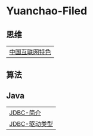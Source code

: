 # Yuanchao-Filed

## 思维
||
|:-------|
|[中国互联网特色](https://github.com/JohnBown/Yuanchao-Filed/issues/2)|
## 算法

## Java
||
|:-------|
|[JDBC-简介](https://github.com/JohnBown/Yuanchao-Filed/issues/3)|
|[JDBC-驱动类型](https://github.com/JohnBown/Yuanchao-Filed/issues/4)|


<!--
## 第一阶段：基础开发技能强化
|||
|:--------|:--------|
|Java语言基础|Java介绍、开发环境搭建、变量、数据类型和运算符|
|流程控制和数组|选择结构、循环结构、数组、多维数组、插入算法、排序算法|
|面向对象|类、封装、继承、多态、接口、内部类、面向对象程序设计原则、面向接口开发程序、常用设计模型|
|异常处理|Java异常处理机制，Log4j日志组件|
|集合框架|Java集合框架讲解、ArrayList、LinkedList、HashMap、Iterator、泛型集合|
|泛型|泛型接口、泛型类、泛型方法、多参数泛型类、泛型类的继承|
|工具类讲解|Object类、枚举、包装类、Math类、Random类、字符串处理、日期时间|
|IO|目录操作、IO流和序列化技术|
|多线程|线程状态、线程调度、线程同步、线程间通信|
|网络编程|计算机网络基础知识、基于TCP协议的Socket编程、基于UDP协议的Socket编程|
|MySQL|MySQL的安装和配置、数据库基础知识、数据库设计、DDL、DML、DQL|
|JDBC|JDBC增删改查数据、DAO设计模式|
|反射和注解|Java反射技术、注解的概念、注解分类、读取注解信息|
|AWT和Swing|常用组件、常用容器、常用布局管理器、事件处理|
|项目管理知识|项目计划、项目生存期模型、项目管理知识、SVN版本控制|

## 第二阶段：B/S开发技术及开发项目实战
|||
|:--------|:--------|
|HTML5和表单|HTML5基础标签、HTML5表单、语义化、表单的初步验证|
|CSS3|样式表基础知识、CSS应用、CSS3高级选择器应用、CSS3制作网页动画|
|网页布局和定位|盒子模型、标准文档流、浮动、定位|
|翻转课程|商业网站、公益网站等静态页面设计和实现、Node.js、Vue|
|JavaScript|JavaScript语言基础、操作BOM对象、操作DOM对象、JavaScript面向对象|
|jQuery|jQuery选择器、事件与动画、操作DOM对象、表单校验|
|BootStrap|弹性布局、响应式布局、12栅格系统、常用组件、常用插件|
|JSP、Servlet|Servlet 技术、JSP 技术、JSTL Tag Library 技术、分页和文件上传、数据源配置Filter&Listener技术、JSTL标签库、利用Tomcat搭建企业应用服务器|
|Ajax和JSON|Ajax的基本原理、jQuery中的Ajax、JSON|
|数据可视化|Echarts图标框架使用、POI框架使用|
|Oracle|DQL、DML、DCL、DDL、数据类型、表达式、控制结构、游标、存储过程和函数、触发器、Oracle SQL Developer工具|
|UML建模和软件开发过程|UML基础、UML设计、EA工具| 软件开发过程|
|华为软件开发云|敏捷开发与DevOps理念介绍，华为软件开发云基本功能及使用指南。在华为软件开发云中完成身份注册、项目创建以及任务分解工作，并认领项目任务包|

## 第三阶段：企业开发技术及项目实战
|||
|:--------|:--------|
|Maven|项目对象模型、配置、常用命令、生命周期、eclipse构建maven项目|
|MyBatis|MyBatis原理、SQL映射文件、动态SQL、反向工程、缓存、MyBatis在B/S项目中的整合应用。|
|Spring|Spring核心概念、IOC、AOP、Spring配置扩展、Spring和MyBatis的整合。|
|SpringMVC|注解使用、传参、结果、异常机制、国际化、类型转换、数据校验、文件上传和下载、拦截器、Ajax支持；SpringMVC、Spring、MyBatis（SSM）的整合。|
|Hibernate|Hibernate的原理、映射文件、主键生成机制、对象关系映射、持久化操作、数据检索、事务管理、缓存、工厂模式|
|Struts2|Struts2原理、配置、OGNL、拦截器、单例模式|
|SSH整合|Spring、Hibernate、Struts2（SSH）框架的搭建和整合|
|Redis|缓存概念、Redis命令、redis键、集合、列表、事务|

## 第四阶段：提升开发
|||
|:--------|:--------|
|Linux系统|系统安装、用户管理、网路设置、目录操作、文件操作、JDK安装、tomcat安装、MySQL安装、eclipse安装、 Ngnix部署|
|Springboot基础|Sprintboot框架原理、工程搭建、常用注解命令。|
|Springboot整合|Springboot+mybatis整合;springboot+hibernate整合。|
|Hadoop平台|大数据、云计算概念；hadoop及其相关项目介绍；搭建hadoop分布式运行环境|
|HDFS|hadoop分布式存储系统常用命令和分布式文件存储系统Java API|
|MapReduce和Hive|大数据批处理计算模型，分布式离线计算开发与应用，YARN运行程序开发，分布式数据仓库。|
|Hbase和Spark|分布式数据库原理，分布式数据库常用shell，HBase数据库Java API，即时计算技术|
